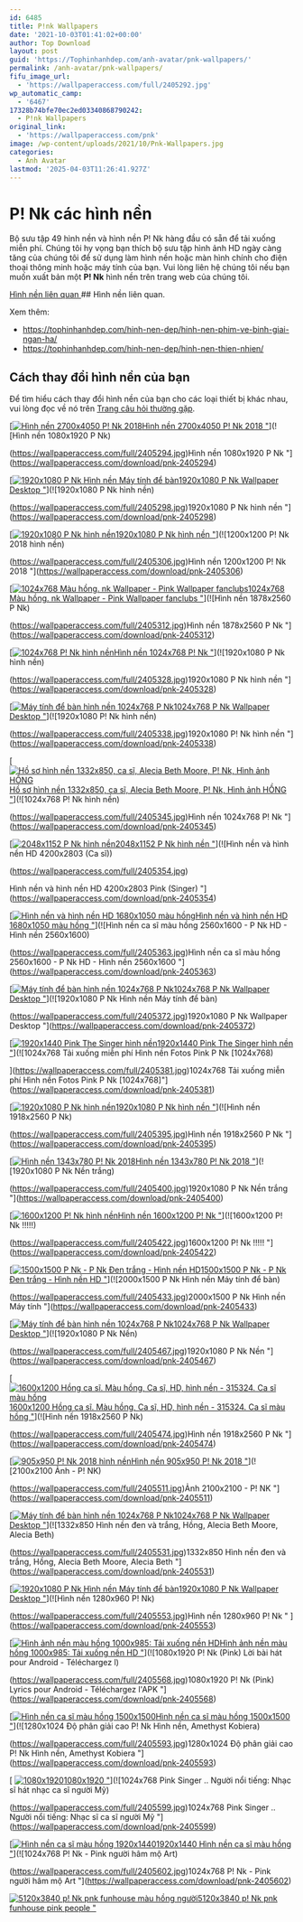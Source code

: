 ```yaml
---
id: 6485
title: P!nk Wallpapers
date: '2021-10-03T01:41:02+00:00'
author: Top Download
layout: post
guid: 'https://Tophinhanhdep.com/anh-avatar/pnk-wallpapers/'
permalink: /anh-avatar/pnk-wallpapers/
fifu_image_url:
  - 'https://wallpaperaccess.com/full/2405292.jpg'
wp_automatic_camp:
  - '6467'
17328b74bfe70ec2ed03340868790242:
  - P!nk Wallpapers
original_link:
  - 'https://wallpaperaccess.com/pnk'
image: /wp-content/uploads/2021/10/Pnk-Wallpapers.jpg
categories:
  - Ảnh Avatar
lastmod: '2025-04-03T11:26:41.927Z'
---
```

# P! Nk các hình nền

Bộ sưu tập 49 hình nền và hình nền P! Nk hàng đầu có sẵn để tải xuống miễn phí. Chúng tôi hy vọng bạn thích bộ sưu tập hình ảnh HD ngày càng tăng của chúng tôi để sử dụng làm hình nền hoặc màn hình chính cho điện thoại thông minh hoặc máy tính của bạn. Vui lòng liên hệ chúng tôi nếu bạn muốn xuất bản một **P! Nk** hình nền trên trang web của chúng tôi.

[Hình nền liên quan ](#related) ## Hình nền liên quan.

   
 Xem thêm:

   
- <https://tophinhanhdep.com/hinh-nen-dep/hinh-nen-phim-ve-binh-giai-ngan-ha/>
- <https://tophinhanhdep.com/hinh-nen-dep/hinh-nen-thien-nhien/>

## Cách thay đổi hình nền của bạn

Để tìm hiểu cách thay đổi hình nền của bạn cho các loại thiết bị khác nhau, vui lòng đọc về nó trên [Trang câu hỏi thường gặp](https://tophinhanhdep.com/faq/).

  
[[![Hình nền 2700x4050 P! Nk 2018](https://wallpaperaccess.com/full/2405292.jpg)Hình nền 2700x4050 P! Nk 2018 "](https://wallpaperaccess.com/download/pnk-2405292)](![Hình nền 1080x1920 P Nk)

(https://wallpaperaccess.com/full/2405294.jpg)Hình nền 1080x1920 P Nk "](https://wallpaperaccess.com/download/pnk-2405294)

[[![1920x1080 P Nk Hình nền Máy tính để bàn](https://wallpaperaccess.com/full/2405297.jpg)1920x1080 P Nk Wallpaper Desktop "](https://wallpaperaccess.com/download/pnk-2405297)](![1920x1080 P Nk hình nền)

(https://wallpaperaccess.com/full/2405298.jpg)1920x1080 P Nk hình nền "](https://wallpaperaccess.com/download/pnk-2405298)

[[![1920x1080 P Nk hình nền](https://wallpaperaccess.com/full/2405300.jpg)1920x1080 P Nk hình nền "](https://wallpaperaccess.com/download/pnk-2405300)](![1200x1200 P! Nk 2018 hình nền)

(https://wallpaperaccess.com/full/2405306.jpg)Hình nền 1200x1200 P! Nk 2018 "](https://wallpaperaccess.com/download/pnk-2405306)

[[![1024x768 Màu hồng.  nk Wallpaper - Pink Wallpaper fanclubs](https://wallpaperaccess.com/full/2405310.jpg)1024x768 Màu hồng. nk Wallpaper - Pink Wallpaper fanclubs "](https://wallpaperaccess.com/download/pnk-2405310)](![Hình nền 1878x2560 P Nk)

(https://wallpaperaccess.com/full/2405312.jpg)Hình nền 1878x2560 P Nk "](https://wallpaperaccess.com/download/pnk-2405312)

[[![1024x768 P! Nk hình nền](https://wallpaperaccess.com/full/2405323.jpg)Hình nền 1024x768 P! Nk "](https://wallpaperaccess.com/download/pnk-2405323)](![1920x1080 P Nk hình nền)

(https://wallpaperaccess.com/full/2405328.jpg)1920x1080 P Nk hình nền "](https://wallpaperaccess.com/download/pnk-2405328)

[[![Máy tính để bàn hình nền 1024x768 P Nk](https://wallpaperaccess.com/full/2405337.jpg)1024x768 P Nk Wallpaper Desktop "](https://wallpaperaccess.com/download/pnk-2405337)](![1920x1080 P! Nk hình nền)

(https://wallpaperaccess.com/full/2405338.jpg)1920x1080 P! Nk hình nền "](https://wallpaperaccess.com/download/pnk-2405338)

[[![Hồ sơ hình nền 1332x850, ca sĩ, Alecia Beth Moore, P! Nk, Hình ảnh HỒNG](https://wallpaperaccess.com/full/2405340.jpg)Hồ sơ hình nền 1332x850, ca sĩ, Alecia Beth Moore, P! Nk, Hình ảnh HỒNG "](https://wallpaperaccess.com/download/pnk-2405340)](![1024x768 P! Nk hình nền)

(https://wallpaperaccess.com/full/2405345.jpg)Hình nền 1024x768 P! Nk "](https://wallpaperaccess.com/download/pnk-2405345)

[[![2048x1152 P Nk hình nền](https://wallpaperaccess.com/full/2405346.jpg)2048x1152 P Nk hình nền "](https://wallpaperaccess.com/download/pnk-2405346)](![Hình nền và hình nền HD 4200x2803 (Ca sĩ))

(https://wallpaperaccess.com/full/2405354.jpg)

Hình nền và hình nền HD 4200x2803 Pink (Singer) "](https://wallpaperaccess.com/download/pnk-2405354)

[[![Hình nền và hình nền HD 1680x1050 màu hồng](https://wallpaperaccess.com/full/2405362.jpg)Hình nền và hình nền HD 1680x1050 màu hồng "](https://wallpaperaccess.com/download/pnk-2405362)](![Hình nền ca sĩ màu hồng 2560x1600 - P Nk HD - Hình nền 2560x1600)

(https://wallpaperaccess.com/full/2405363.jpg)Hình nền ca sĩ màu hồng 2560x1600 - P Nk HD - Hình nền 2560x1600 "](https://wallpaperaccess.com/download/pnk-2405363)

[[![Máy tính để bàn hình nền 1024x768 P Nk](https://wallpaperaccess.com/full/2405371.jpg)1024x768 P Nk Wallpaper Desktop "](https://wallpaperaccess.com/download/pnk-2405371)](![1920x1080 P Nk Hình nền Máy tính để bàn)

(https://wallpaperaccess.com/full/2405372.jpg)1920x1080 P Nk Wallpaper Desktop "](https://wallpaperaccess.com/download/pnk-2405372)

[[![1920x1440 Pink The Singer hình nền](https://wallpaperaccess.com/full/2405380.jpg)1920x1440 Pink The Singer hình nền "](https://wallpaperaccess.com/download/pnk-2405380)](![1024x768 Tải xuống miễn phí Hình nền Fotos Pink P Nk [1024x768)

](https://wallpaperaccess.com/full/2405381.jpg)1024x768 Tải xuống miễn phí Hình nền Fotos Pink P Nk \[1024x768\]"](https://wallpaperaccess.com/download/pnk-2405381)

[[![1920x1080 P Nk hình nền](https://wallpaperaccess.com/full/2405384.jpg)1920x1080 P Nk hình nền "](https://wallpaperaccess.com/download/pnk-2405384)](![Hình nền 1918x2560 P Nk)

(https://wallpaperaccess.com/full/2405395.jpg)Hình nền 1918x2560 P Nk "](https://wallpaperaccess.com/download/pnk-2405395)

[[![Hình nền 1343x780 P! Nk 2018](https://wallpaperaccess.com/full/2405399.jpg)Hình nền 1343x780 P! Nk 2018 "](https://wallpaperaccess.com/download/pnk-2405399)](![1920x1080 P Nk Nền trắng)

(https://wallpaperaccess.com/full/2405400.jpg)1920x1080 P Nk Nền trắng "](https://wallpaperaccess.com/download/pnk-2405400)

[[![1600x1200 P! Nk hình nền](https://wallpaperaccess.com/full/2405417.jpg)Hình nền 1600x1200 P! Nk "](https://wallpaperaccess.com/download/pnk-2405417)](![1600x1200 P! Nk !!!!!)

(https://wallpaperaccess.com/full/2405422.jpg)1600x1200 P! Nk !!!!! "](https://wallpaperaccess.com/download/pnk-2405422)

[[![1500x1500 P Nk - P Nk Đen trắng - Hình nền HD](https://wallpaperaccess.com/full/2405430.jpg)1500x1500 P Nk - P Nk Đen trắng - Hình nền HD "](https://wallpaperaccess.com/download/pnk-2405430)](![2000x1500 P Nk Hình nền Máy tính để bàn)

(https://wallpaperaccess.com/full/2405433.jpg)2000x1500 P Nk Hình nền Máy tính "](https://wallpaperaccess.com/download/pnk-2405433)

[[![Máy tính để bàn hình nền 1024x768 P Nk](https://wallpaperaccess.com/full/2405449.jpg)1024x768 P Nk Wallpaper Desktop "](https://wallpaperaccess.com/download/pnk-2405449)](![1920x1080 P Nk Nền)

(https://wallpaperaccess.com/full/2405467.jpg)1920x1080 P Nk Nền "](https://wallpaperaccess.com/download/pnk-2405467)

[[![1600x1200 Hồng ca sĩ.  Màu hồng, Ca sĩ, HD, hình nền - 315324. Ca sĩ màu hồng](https://wallpaperaccess.com/full/2405473.jpg)1600x1200 Hồng ca sĩ. Màu hồng, Ca sĩ, HD, hình nền - 315324. Ca sĩ màu hồng "](https://wallpaperaccess.com/download/pnk-2405473)](![Hình nền 1918x2560 P Nk)

(https://wallpaperaccess.com/full/2405474.jpg)Hình nền 1918x2560 P Nk "](https://wallpaperaccess.com/download/pnk-2405474)

[[![905x950 P! Nk 2018 hình nền](https://wallpaperaccess.com/full/2405509.jpg)Hình nền 905x950 P! Nk 2018 "](https://wallpaperaccess.com/download/pnk-2405509)](![2100x2100 Ảnh - P! NK)

(https://wallpaperaccess.com/full/2405511.jpg)Ảnh 2100x2100 - P! NK "](https://wallpaperaccess.com/download/pnk-2405511)

[[![Máy tính để bàn hình nền 1024x768 P Nk](https://wallpaperaccess.com/full/2405515.jpg)1024x768 P Nk Wallpaper Desktop "](https://wallpaperaccess.com/download/pnk-2405515)](![1332x850 Hình nền đen và trắng, Hồng, Alecia Beth Moore, Alecia Beth)

(https://wallpaperaccess.com/full/2405531.jpg)1332x850 Hình nền đen và trắng, Hồng, Alecia Beth Moore, Alecia Beth "](https://wallpaperaccess.com/download/pnk-2405531)

[[![1920x1080 P Nk Hình nền Máy tính để bàn](https://wallpaperaccess.com/full/2405542.jpg)1920x1080 P Nk Wallpaper Desktop "](https://wallpaperaccess.com/download/pnk-2405542)](![Hình nền 1280x960 P! Nk)

(https://wallpaperaccess.com/full/2405553.jpg)Hình nền 1280x960 P! Nk " ](https://wallpaperaccess.com/download/pnk-2405553)

[[![Hình ảnh nền màu hồng 1000x985: Tải xuống nền HD](https://wallpaperaccess.com/full/1468180.jpg)Hình ảnh nền màu hồng 1000x985: Tải xuống nền HD "](https://wallpaperaccess.com/download/pnk-1468180)](![1080x1920 P! Nk (Pink) Lời bài hát pour Android - Téléchargez l)

(https://wallpaperaccess.com/full/2405568.jpg)1080x1920 P! Nk (Pink) Lyrics pour Android - Téléchargez l'APK "](https://wallpaperaccess.com/download/pnk-2405568)

[[![Hình nền ca sĩ màu hồng 1500x1500](https://wallpaperaccess.com/full/2405578.jpg)Hình nền ca sĩ màu hồng 1500x1500 "](https://wallpaperaccess.com/download/pnk-2405578)](![1280x1024 Độ phân giải cao P! Nk Hình nền, Amethyst Kobiera)

(https://wallpaperaccess.com/full/2405593.jpg)1280x1024 Độ phân giải cao P! Nk Hình nền, Amethyst Kobiera "](https://wallpaperaccess.com/download/pnk-2405593)

[ [![1080x1920 ](https://wallpaperaccess.com/full/2405597.jpg)1080x1920 "](https://wallpaperaccess.com/download/pnk-2405597)](![1024x768 Pink Singer .. Người nổi tiếng: Nhạc sĩ hát nhạc ca sĩ người Mỹ)

(https://wallpaperaccess.com/full/2405599.jpg)1024x768 Pink Singer .. Người nổi tiếng: Nhạc sĩ ca sĩ người Mỹ "](https://wallpaperaccess.com/download/pnk-2405599)

[[![Hình nền ca sĩ màu hồng 1920x1440](https://wallpaperaccess.com/full/2405601.jpg)1920x1440 Hình nền ca sĩ màu hồng "](https://wallpaperaccess.com/download/pnk-2405601)](![1024x768 P! Nk - Pink người hâm mộ Art)

(https://wallpaperaccess.com/full/2405602.jpg)1024x768 P! Nk - Pink người hâm mộ Art "](https://wallpaperaccess.com/download/pnk-2405602)

[![5120x3840 p! Nk pnk funhouse màu hồng người](https://wallpaperaccess.com/full/2405603.jpg)5120x3840 p! Nk pnk funhouse pink people "](https://wallpaperaccess.com/download/pnk-2405603)
